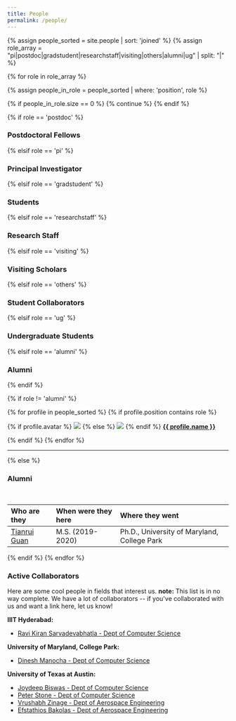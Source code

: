 ```yaml
---
title: People
permalink: /people/
---
```


{% assign people_sorted = site.people | sort: 'joined' %}
{% assign role_array = "pi|postdoc|gradstudent|researchstaff|visiting|others|alumni|ug" | split: "|" %}

{% for role in role_array %}

{% assign people_in_role = people_sorted | where: 'position', role %}

<!-- Skip section if there's nobody -->
{% if people_in_role.size == 0 %}
  {% continue %}
{% endif %}

<div class="pos_header">
{% if role == 'postdoc' %}
<h3>Postdoctoral Fellows</h3>
 {% elsif role == 'pi' %}
<h3>Principal Investigator</h3>
 {% elsif role == 'gradstudent' %}
<h3>Students</h3>
 {% elsif role == 'researchstaff' %}
<h3>Research Staff</h3>
 {% elsif role == 'visiting' %}
<h3>Visiting Scholars</h3>
 {% elsif role == 'others' %}
<h3>Student Collaborators</h3>
 {% elsif role == 'ug' %}
<h3>Undergraduate Students</h3>
 {% elsif role == 'alumni' %}
<h3>Alumni</h3>
{% endif %}
</div>

{% if role != 'alumni' %}
<div class="content list people">
  {% for profile in people_sorted %}
    {% if profile.position contains role %}
      <div class="list-item-people">
        <p class="list-post-title">
          {% if profile.avatar %}
            <a href="{{ site.baseurl }}{{ profile.url }}"><img class="profile-thumbnail" src="{{site.baseurl}}/images/people/{{profile.avatar}}"></a>
          {% else %}
            <a href="{{ site.baseurl }}{{ profile.url }}"><img class="profile-thumbnail" src="http://evansheline.com/wp-content/uploads/2011/02/facebook-Storm-Trooper.jpg"></a>
          {% endif %} 
          <a class="name" href="{{ site.baseurl }}{{ profile.url }}" style="font-weight: bold;">{{ profile.name }}</a><br>
          <!-- <a class="scholar" href="https://scholar.google.com/citations?user={{ profile.scholar }}&hl="  style="font-size: smaller;">Google Scholar</a> -->
        </p>
      </div>    
    {% endif %}
  {% endfor %}
</div>
<hr>

{% else %}

<h3>Alumni</h3>
<br>

| Who are they | When were they here | Where they went |
| :------------- |:-------------| :-----------|
| [Tianrui Guan](https://tianruiguan.phd/) | M.S. (2019-2020) | Ph.D., University of Maryland, College Park |


{% endif %}
{% endfor %}

### Active Collaborators

Here are some cool people in fields that interest us. **note:** This list is in no way complete. We have a lot of collaborators -- if you've collaborated with us and want a link here, let us know!

**IIIT Hyderabad:**
- [Ravi Kiran Sarvadevabhatla - Dept of Computer Science](https://ravika.github.io/)

**University of Maryland, College Park:**
- [Dinesh Manocha - Dept of Computer Science](https://www.cs.umd.edu/~dm/)

**University of Texas at Austin:**
- [Joydeep Biswas - Dept of Computer Science](https://www.joydeepb.com/)
- [Peter Stone - Dept of Computer Science](https://www.cs.utexas.edu/~pstone/)
- [Vrushabh Zinage - Dept of Aerospace Engineering](https://vrushabh27.github.io/vrushabh_zinage/)
- [Efstathios Bakolas - Dept of Aerospace Engineering](https://sites.utexas.edu/ebakolas/)
